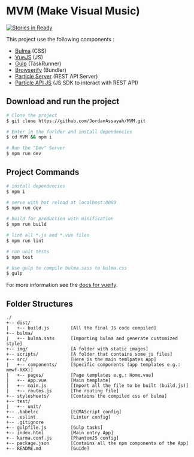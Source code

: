 # MVM (Make Visual Music)
[![Stories in Ready](https://badge.waffle.io/JordanAssayah/MVM.png?label=ready&title=Ready)](https://waffle.io/JordanAssayah/MVM)

This project use the following components :
- [Bulma](http://bulma.io "Framework CSS based on Flexbox") (CSS)
- [VueJS](https://vuejs.org "Framework JavaScript similar to React") (JS)
- [Gulp](https://gulpjs.com "Task Runner") (TaskRunner)
- [Browserify](http://browserify.org "JavaScript Bundler") (Bundler)
- [Particle Server](https://github.com/spark/spark-server "REST API Server") (REST API Server)
- [Particle API JS](https://docs.particle.io/reference/javascript/ "JS SDK") (JS SDK to interact with REST API)

## Download and run the project

```bash
# Clone the project
$ git clone https://github.com/JordanAssayah/MVM.git

# Enter in the forlder and install dependencies
$ cd MVM && npm i

# Run the "Dev" Server
$ npm run dev
```

## Project Commands

```bash
# install dependencies
$ npm i

# serve with hot reload at localhost:8080
$ npm run dev

# build for production with minification
$ npm run build

# lint all *.js and *.vue files
$ npm run lint

# run unit tests
$ npm test

# Use gulp to compile bulma.sass to bulma.css
$ gulp
```

For more information see the [docs for vueify](https://github.com/vuejs/vueify).

## Folder Structures

```
./
+-- dist/
|   +-- build.js        [All the final JS code compiled]
+-- bulma/
|   +-- bulma.sass      [Importing bulma and generate customized style]
+-- img/                [A folder with static images]
+-- scripts/            [A folder that contains some js files]
+-- src/                [Here is the main temlpates App]
|   +-- components/     [Specific components (app templates e.g.: mmwf-XXX)]
|   +-- pages/          [Page templates e.g.: Home.vue]
|   +-- App.vue         [Main template]
|   +-- main.js         [Import all the file to be built (build.js)]
|   +-- routes.js       [The routing file]
+-- stylesheets/        [Contains the compiled css of bulma]
+-- test/
|   +-- unit/
+-- .babelrc            [ECMAScript config]
+-- .eslint             [Linter config]
+-- .gitignore
+-- gulpfile.js         [Gulp tasks]
+-- index.html          [Main entry App]
+-- karma.conf.js       [PhantomJS config]
+-- package.json        [Contains all the npm components of the App]
+-- README.md           [Guide]
```
